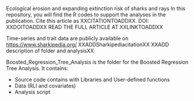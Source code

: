 Ecological erosion and expanding extinction risk of sharks and rays
In this repository, you will find the R codes to support the analyses in the publication.
Cite this article as XXCITATIONTOADDXX. DOI: XXDOITOADDXX READ THE FULL ARTICLE AT XXLINKTOADDXX

Time-series and trait data are publicly available on https://www.sharkipedia.org/ XXADDSharkipediacitationXX
XXADD description of folder and analysisXX


Boosted_Regression_Tree_Analysis is the folder for the Boosted Regression Tree Analysis. It contains:
- Source code contains with Libraries and User-defined functions
- Data (RLI and covariates)
- Analysis script
